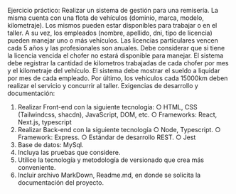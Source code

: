 Ejercicio práctico:
Realizar un sistema de gestión para una remisería.
La misma cuenta con una flota de vehículos (dominio, marca, modelo, kilometraje). Los mismos pueden estar disponibles para trabajar o en el taller.
A su vez, los empleados (nombre, apellido, dni, tipo de licencia) pueden manejar uno o más vehículos. Las licencias particulares vencen cada 5 años y las profesionales son anuales.
Debe considerar que si tiene la licencia vencida el chofer no estará disponible para manejar.
El sistema debe registrar la cantidad de kilometros trabajadas de cada chofer por mes y el kilometraje del vehículo.
El sistema debe mostrar el sueldo a liquidar por mes de cada empleado.
Por último, los vehículos cada 15000km deben realizar el servicio y concurrir al taller.
Exigencias de desarrollo y documentación:

1. Realizar Front-end con la siguiente tecnología:
   ○ HTML, CSS (Tailwindcss, shacdn), JavaScript, DOM, etc.
   ○ Frameworks: React, Next.js, typescript
2. Realizar Back-end con la siguiente tecnología
   ○ Node, Typescript.
   ○ Framework: Express.
   ○ Estándar de desarrollo REST.
   ○ Jest
3. Base de datos: MySql.
4. Incluya las pruebas que considere.
5. Utilice la tecnología y metodología de versionado que crea más conveniente.
6. Incluir archivo MarkDown, Readme.md, en donde se solicita la documentación del proyecto.
